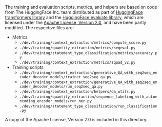 The training and evaluation scripts, metrics, and helpers are based on code from The HuggingFace Inc. team distributed as part of [HuggingFace transformers library](https://github.com/huggingface/transformers) and the [HuggingFace evaluate library](https://github.com/huggingface/evaluate), which are licensed under the [Apache License, Version 2.0](http://www.apache.org/licenses/LICENSE-2.0), and have been partly modified. The respective files are:

* Metrics
    * `./dev/training/context_extraction/metrics/compute_score.py`
    * `./dev/training/quantity_extraction/metrics/seqeval.py`
    * `./dev/training/statement_type_classification/metrics/accuracy.py`
    * `./dev/training/context_extraction/metrics/squad_v2.py`
* Training scripts
    * `./dev/training/context_extraction/generative_QA_with_seq2seq_encoder_decoder_models/trainer_seq2seq_qa.py`
    * `./dev/training/context_extraction/generative_QA_with_seq2seq_encoder_decoder_models/run_seq2seq_qa.py`
    * `./dev/training/context_extraction/helpers/qa_utils.py`
    * `./dev/training/quantity_extraction/sequence_labeling_with_autoencoding_encoder_models/run_ner.py`
    * `./dev/training/statement_type_classification/run_classification.py`

A copy of the Apache License, Version 2.0 is included in this directory.